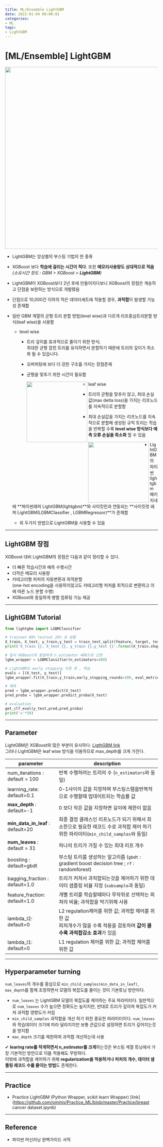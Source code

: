 ```yaml
---
title: ML/Ensemble LightGBM
date: 2022-01-04 00:00:01
categories:
- ML
tags:
- LightGBM
---
```


# [ML/Ensemble] LightGBM

<img src = "https://drive.google.com/uc?export=download&id=1c8mphxmfI1CjmxCXztcDNv5JhR4vGj5E" width="600px">

- LightGBM는 앙상블의 부스팅 기법의 한 종류
- XGBoost 보다 **학습에 걸리는 시간이 적다**. 또한 **메모리사용량도 상대적으로 적음** *(소요시간 정도 : GBM > XGBoost > **LightGBM**)*
- LightGBM이 XGBoost보다 2년 후에 만들어지다보니 XGBoost의 장점은 계승하고 단점을 보완하는 방식으로 개발됐음
- 단점으로 10,000건 이하의 적은 데이터세트에 적용할 경우, **과적합**이 발생할 가능성 존재함
- 일반 GBM 계열의 균형 트리 분할 방법(level wise)과 다르게 리프중심트리분할 방식(leaf wise)을 사용함
  - level wise 
    - 트리 깊이를 효과적으로 줄이기 위한 방식;<Br>최대한 균형 잡힌 트리를 유지하면서 분할하기 때문에 트리의 깊이가 최소화 될 수 있습니다. 
    - 오버피팅에 보다 더 강한 구조를 가지는 장점존재
    - 균형을 맞추기 위한 시간이 필요함
    
      <img src = "https://drive.google.com/uc?export=download&id=1CEgPI0I2UrzxQOX3Au_EF4Z_S0Lm1O8q" width="200px" align=left>
    
  - leaf wise
    - 트리의 균형을 맞추지 않고, 최대 손실값(max delta loss)을 가지는 리프노드를 지속적으로 분할함
    - 최대 손실값을 가지는 리프노드를 지속적으로 분할해 생성된 규칙 트리는 학습을 반복할 수록 **level wise 방식보다 예측 오류 손실을 최소화** 할 수 있음
    
      <img src = "https://drive.google.com/uc?export=download&id=1Ik0IfIcjutP5JMBOJJITdzp_VmCas80f" width="200px" align=left>
  
- LightGBM의 파이썬 lightgbm 패키지내에 **파이썬래퍼 LightGBM(lightgbm)**와 사이킷런과 연동되는 **사이킷럿 래퍼 LightGBM(LGBMClassifier , LGBMRegressor)**가 존재함 
  - 위 두가지 방법으로 LightGBM을 사용할 수 있음 

---

## LightGBM 장점

XGBoost 대비 LightGBM의 장점은 다음과 같이 정리할 수 있다.

- 더 빠른 학습시간과 예측 수행시간
- 더작은 메모리 사용량
- 카테고리형 피처의 자동변환과 최적분할<br>(one-hot encoding을 사용하지않고도 카테고리형 피처를 최적으로 변환하고 이에 따른 노드 분할 수행)
- XGBoost와 동일하게 병렬 컴퓨팅 기능 제공

---

## LightGBM Tutorial

```python
from lightgbm import LGBMClassifier

# trainset 80% testset 20% 로 분할
X_train, X_test, y_train,y_test = train_test_split(feature, target, test_size=0.2)
print('X_train {}, X_test {}, y_train {},y_test {}'.format(X_train.shape, X_test.shape, y_train.shape,y_test.shape));print('='*50)

# 앞서 XGBoost와 동일하게 n_estimator 400으로 선정
lgbm_wrapper = LGBMClassifier(n_estimators=400)

# LightGBM도 early stopping 지정 후 , 학습
evals = [(X_test, y_test)]
lgbm_wrapper.fit(X_train,y_train,early_stopping_rounds=100, eval_metric='logloss', eval_set=evals, verbose=False)

# 예측
pred = lgbm_wrapper.predict(X_test)
pred_proba = lgbm_wrapper.predict_proba(X_test)

# evaluation
get_clf_eval(y_test,pred,pred_proba)
print('='*50)

```

---

##  Parameter

LightGBM은 XGBoost와 많은 부분이 유사하다. [LigthGBM link](https://lightgbm.readthedocs.io/en/latest/Parameters.html)<br>그러나 LightGBM은 leaf wise 방식을 이용하므로 max_depth를 크게 가진다. 

| parameter                         | description                                                  |
| --------------------------------- | ------------------------------------------------------------ |
| num_iterations  : default = 100   | 반복 수행하려는 트리의 수 (`n_estimators`와 동일)            |
| learning_rate:  default=0.1       | 0-1사이의 값을 지정하며 부스팅스템을반복적으로 수행할때 업데이트되는 학습률 값 |
| **max_depth** : default=-1        | 0 보다 작은 값을 지정하면 깊이에 제한이 없음                 |
| **min_data_in_leaf** : default=20 | 최종 결정 클래스인 리프노드가 되기 위해서 최소한으로 필요한 레코드 수로 과적합 제어 하기위한 파라미터(`min_child_samples`와 동일) |
| **num_leaves** : default = 31     | 하나의 트리가 가질 수 있는 최대 리프 개수                    |
| boosting : default=gbdt           | 부스팅 트리를 생성하는 알고리즘 (`gbdt` : gradient boost decision tree ; `rf` : randomforest) |
| bagging_fraction : default=1.0    | 트리가 커져서 과적합되는것을 제어하기 위한 데이터 샘플링 비율 지정 (`subsample`과 동일) |
| feature_fraction: default=1.0     | 개별 트리를 학습할때마다 무작위로 선택하는 피쳐의 비율; 과적합을 막기위해 사용 |
| lambda_l2: default=0              | L2 regulation제어를 위한 값; 과적합 제어를 위한 값<br>피처개수가 많을 수록 적용을 검토하며 **값이 클수록 과적합감소 효과**가 있음 |
| lambda_l1: default=0              | L1 regulation 제어를 위한 값; 과적합 제어를 위한 값          |

---

## Hyperparameter turning

`num_leaves`의 개수를 중심으로 `min_child_samples(min_data_in_leaf)`, `max_depth`를 함께 조정하면서 모델의 복잡도를 줄이는 것이 기본튜닝 방안이다.

- `num_leaves` 는 LightGBM 모델의 복잡도를 제어하는 주요 파라미터다. 일반적으로 `num_leaves` 수가 높으면 정확도는 높지지만, 반대로 트리가 깊어져 복잡도가 커져 과적합 영향도가 커짐
-  `min_child_samples` 과적합을 개선 하기 위한 중요한 파라미터이다. `num_leaves`  와 학습데이터 크기에 따라 달라지지만 보통 큰값으로 설정하면 트리가 깊어지는것을 방지함
- `max_depth`  크기를 제한하여 과적합 개선하는데 사용

✔ **learing rate를 작게하면서 n_estimator를 크게**하는것은 부스팅 계열 튜닝에서 가장 기본적인 방안으로 이를 적용해도 무방하다. <Br>이밖에 과적합을 제어하기 위해 **regularization을 적용하거나  피처의 개수, 데이터 샘플링 레코드 수를 줄이는 방법**도 존재한다.

--------------------

## Practice

- Practice LightGBM (Python Wrapper, scikit learn Wrapper) [link](https://github.com/ominiv/Practice_ML/blob/master/Practice/breast cancer dataset.ipynb)

-----

## Reference

- 파이썬 머신러닝 완벽가이드 서적
